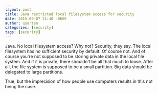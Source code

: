 ```yaml
---
layout: post
title: Java restricted local filesystem access for security
date: 2015-09-07 21:40 -0600
author: quorten
categories: [security]
tags: [security]
---
```


Java.  No local filesystem access?  Why not?  Security, they say.  The
local filesystem has no sufficient security by default.  Of course
not.  And of course you're not supposed to be storing private data in
the local file system.  And if it is private, there shouldn't be all
that much to loose.  After all, the file system is supposed to be a
small partition.  Big data should be delegated to large partitions.

True, but the imprecision of how people use computers results in this
not being the case.
